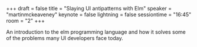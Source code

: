 +++
draft = false
title = "Slaying UI antipatterns with Elm"
speaker = "martinmckeaveney"
keynote = false
lightning = false
sessiontime = "16:45"
room = "2"
+++

An introduction to the elm programming language and how it solves some of the problems many UI developers face today.